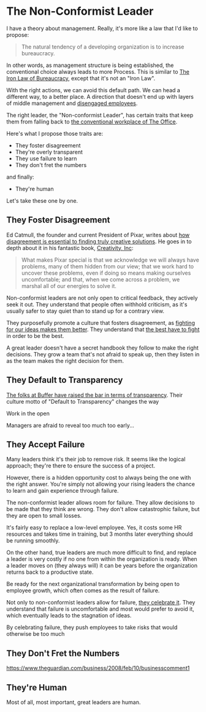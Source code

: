 # The Non-Conformist Leader

I have a theory about management. Really, it's more like a law that I'd like to propose:

> The natural tendency of a developing organization is to increase bureaucracy.

In other words, as management structure is being established, the conventional choice always leads to more Process. This is similar to [The Iron Law of Bureaucracy](https://en.wikipedia.org/wiki/Jerry_Pournelle#Iron_Law_of_Bureaucracy), except that it's not an "Iron Law".

With the right actions, we can avoid this default path. We can head a different way, to a better place. A direction that doesn't end up with layers of middle management and [disengaged employees](https://getlighthouse.com/blog/gallup-employee-engagement-survey-managers/).

The right leader, the "Non-conformist Leader", has certain traits that keep them from falling back to [the conventional workplace of The Office](http://www.ribbonfarm.com/2009/10/07/the-gervais-principle-or-the-office-according-to-the-office/).

Here's what I propose those traits are:

- They foster disagreement
- They're overly transparent
- They use failure to learn
- They don't fret the numbers

and finally:

- They're human

Let's take these one by one.

## They Foster Disagreement

Ed Catmull, the founder and current President of Pixar, writes about [how disagreement is essential to finding truly creative solutions](https://hbr.org/2008/09/how-pixar-fosters-collective-creativity). He goes in to depth about it in his fantastic book, [Creativity, Inc](http://www.amazon.com/gp/product/B00FUZQYBO/ref=as_li_tl?ie=UTF8&camp=1789&creative=390957&creativeASIN=B00FUZQYBO&linkCode=as2&tag=cibomediserv-20&linkId=7LWYEJVMEYUGOCI5):

> What makes Pixar special is that we acknowledge we will always have problems, many of them hidden from our view; that we work hard to uncover these problems, even if doing so means making ourselves uncomfortable; and that, when we come across a problem, we marshal all of our energies to solve it.

Non-conformist leaders are not only open to critical feedback, they actively seek it out. They understand that people often withhold criticism, as it's usually safer to stay quiet than to stand up for a contrary view.

They purposefully promote a culture that fosters disagreement, as [fighting for our ideas makes them better](http://99u.com/articles/7224/why-fighting-for-our-ideas-makes-them-better). They understand that [the best have to fight](http://blog.kevinlamping.com/the-best-fight/) in order to be the best.

A great leader doesn't have a secret handbook they follow to make the right decisions. They grow a team that's not afraid to speak up, then they listen in as the team makes the right decision for them.

## They Default to Transparency

[The folks at Buffer have raised the bar in terms of transparency](https://buffer.com/transparency). Their culture motto of "Default to Transparency" changes the way 

Work in the open

Managers are afraid to reveal too much too early...



## They Accept Failure

Many leaders think it's their job to remove risk. It seems like the logical approach; they're there to ensure the success of a project.

However, there is a hidden opportunity cost to always being the one with the right answer. You're simply not allowing your rising leaders the chance to learn and gain experience through failure.

The non-conformist leader allows room for failure. They allow decisions to be made that they think are wrong. They don't allow catastrophic failure, but they are open to small losses. 

It's fairly easy to replace a low-level employee. Yes, it costs some HR resources and takes time in training, but 3 months later everything should be running smoothly.

On the other hand, true leaders are much more difficult to find, and replace a leader is very costly if no one from within the organization is ready. When a leader moves on (they always will) it can be years before the organization returns back to a productive state.

Be ready for the next organizational transformation by being open to employee growth, which often comes as the result of failure.

Not only to non-conformist leaders allow for failure, [they celebrate it](http://www.reuters.com/article/us-roche-ceo-failure-idUSKBN0HC16N20140917). They understand that failure is uncomfortable and most would prefer to avoid it, which eventually leads to the stagnation of ideas.

By celebrating failure, they push employees to take risks that would otherwise be too much


## They Don't Fret the Numbers

https://www.theguardian.com/business/2008/feb/10/businesscomment1


## They're Human

Most of all, most important, great leaders are human. 